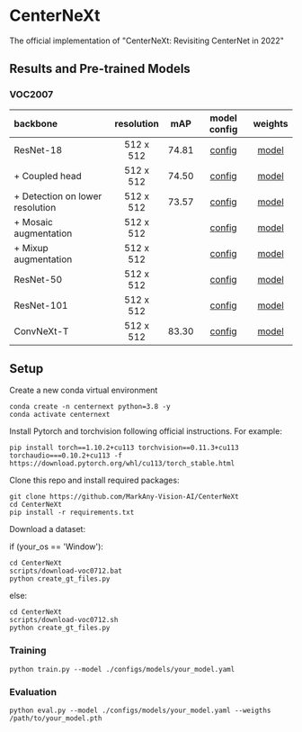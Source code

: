 # CenterNeXt
The official implementation of "CenterNeXt: Revisiting CenterNet in 2022"

## Results and Pre-trained Models

### VOC2007
| backbone | resolution | mAP | model config | weights |
|:---|:---:|:---:|:---:| :---:|
| ResNet-18 | 512 x 512  | 74.81 | [config](./configs/models/r18_s4.yaml) |[model]() |
| + Coupled head | 512 x 512  | 74.50 | [config](./configs/models/r18_s4_coupled.yaml) |[model]() |
| + Detection on lower resolution | 512 x 512  |  73.57  | [config](/configs/models/r18_s8_coupled.yaml) |[model]() |
| + Mosaic augmentation  | 512 x 512  | | [config]() |[model]() |
| + Mixup augmentation | 512 x 512  | | [config]() |[model]() |
| ResNet-50 | 512 x 512  | | [config]() |[model]() |
| ResNet-101 | 512 x 512  | | [config]() |[model]() |
| ConvNeXt-T | 512 x 512  | 83.30 | [config](/configs/models/convnext-t.yaml) |[model]() |

## Setup
Create a new conda virtual environment

```
conda create -n centernext python=3.8 -y
conda activate centernext
```

Install Pytorch and torchvision following official instructions. For example:

```
pip install torch==1.10.2+cu113 torchvision==0.11.3+cu113 torchaudio===0.10.2+cu113 -f https://download.pytorch.org/whl/cu113/torch_stable.html
```

Clone this repo and install required packages:
```
git clone https://github.com/MarkAny-Vision-AI/CenterNeXt
cd CenterNeXt
pip install -r requirements.txt
```

Download a dataset:

if (your_os == 'Window'):
```
cd CenterNeXt
scripts/download-voc0712.bat
python create_gt_files.py
```
else:
```
cd CenterNeXt
scripts/download-voc0712.sh
python create_gt_files.py
```

### Training
```
python train.py --model ./configs/models/your_model.yaml
```

### Evaluation
```
python eval.py --model ./configs/models/your_model.yaml --weigths /path/to/your_model.pth
```
